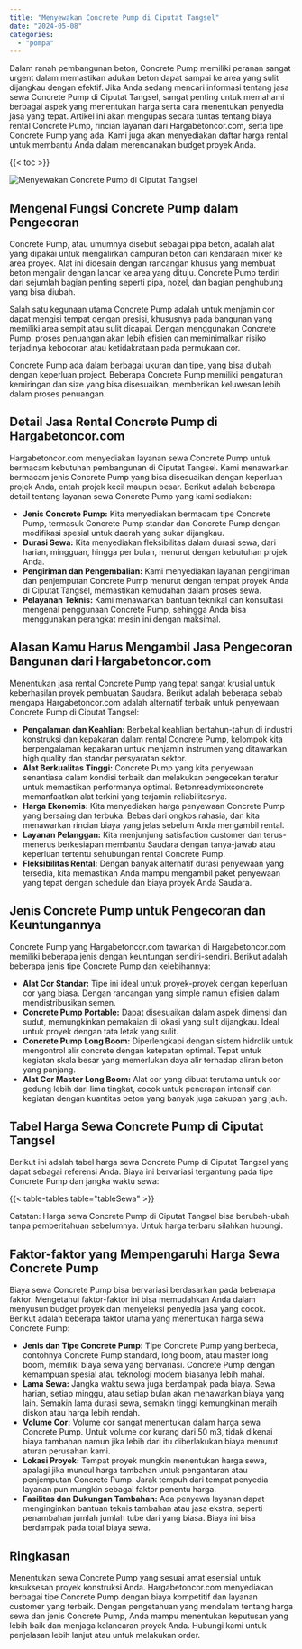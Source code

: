 ```yaml
---
title: "Menyewakan Concrete Pump di Ciputat Tangsel"
date: "2024-05-08"
categories: 
  - "pompa"
---
```




Dalam ranah pembangunan beton, Concrete Pump memiliki peranan sangat urgent dalam memastikan adukan beton dapat sampai ke area yang sulit dijangkau dengan efektif. Jika Anda sedang mencari informasi tentang jasa sewa Concrete Pump di Ciputat Tangsel, sangat penting untuk memahami berbagai aspek yang menentukan harga serta cara menentukan penyedia jasa yang tepat. Artikel ini akan mengupas secara tuntas tentang biaya rental Concrete Pump, rincian layanan dari Hargabetoncor.com, serta tipe Concrete Pump yang ada. Kami juga akan menyediakan daftar harga rental untuk membantu Anda dalam merencanakan budget proyek Anda.

{{< toc >}}

![Menyewakan Concrete Pump di Ciputat Tangsel](https://hargareadymixid.github.io/pompa/concrete-pump%20(11).png)

## Mengenal Fungsi Concrete Pump dalam Pengecoran

Concrete Pump, atau umumnya disebut sebagai pipa beton, adalah alat yang dipakai untuk mengalirkan campuran beton dari kendaraan mixer ke area proyek. Alat ini didesain dengan rancangan khusus yang membuat beton mengalir dengan lancar ke area yang dituju. Concrete Pump terdiri dari sejumlah bagian penting seperti pipa, nozel, dan bagian penghubung yang bisa diubah.

Salah satu kegunaan utama Concrete Pump adalah untuk menjamin cor dapat mengisi tempat dengan presisi, khususnya pada bangunan yang memiliki area sempit atau sulit dicapai. Dengan menggunakan Concrete Pump, proses penuangan akan lebih efisien dan meminimalkan risiko terjadinya kebocoran atau ketidakrataan pada permukaan cor.

Concrete Pump ada dalam berbagai ukuran dan tipe, yang bisa diubah dengan keperluan project. Beberapa Concrete Pump memiliki pengaturan kemiringan dan size yang bisa disesuaikan, memberikan keluwesan lebih dalam proses penuangan.

## Detail Jasa Rental Concrete Pump di Hargabetoncor.com

Hargabetoncor.com menyediakan layanan sewa Concrete Pump untuk bermacam kebutuhan pembangunan di Ciputat Tangsel. Kami menawarkan bermacam jenis Concrete Pump yang bisa disesuaikan dengan keperluan projek Anda, entah projek kecil maupun besar. Berikut adalah beberapa detail tentang layanan sewa Concrete Pump yang kami sediakan:

- **Jenis Concrete Pump:** Kita menyediakan bermacam tipe Concrete Pump, termasuk Concrete Pump standar dan Concrete Pump dengan modifikasi spesial untuk daerah yang sukar dijangkau.
- **Durasi Sewa:** Kita menyediakan fleksibilitas dalam durasi sewa, dari harian, mingguan, hingga per bulan, menurut dengan kebutuhan projek Anda.
- **Pengiriman dan Pengembalian:** Kami menyediakan layanan pengiriman dan penjemputan Concrete Pump menurut dengan tempat proyek Anda di Ciputat Tangsel, memastikan kemudahan dalam proses sewa.
- **Pelayanan Teknis:** Kami menawarkan bantuan teknikal dan konsultasi mengenai penggunaan Concrete Pump, sehingga Anda bisa menggunakan perangkat mesin ini dengan maksimal.

## Alasan Kamu Harus Mengambil Jasa Pengecoran Bangunan dari Hargabetoncor.com

Menentukan jasa rental Concrete Pump yang tepat sangat krusial untuk keberhasilan proyek pembuatan Saudara. Berikut adalah beberapa sebab mengapa Hargabetoncor.com adalah alternatif terbaik untuk penyewaan Concrete Pump di Ciputat Tangsel:

- **Pengalaman dan Keahlian:** Berbekal keahlian bertahun-tahun di industri konstruksi dan kepakaran dalam rental Concrete Pump, kelompok kita berpengalaman kepakaran untuk menjamin instrumen yang ditawarkan high quality dan standar persyaratan sektor.
- **Alat Berkualitas Tinggi:** Concrete Pump yang kita penyewaan senantiasa dalam kondisi terbaik dan melakukan pengecekan teratur untuk memastikan performanya optimal. Betonreadymixconcrete memanfaatkan alat terkini yang terjamin reliabilitasnya.
- **Harga Ekonomis:** Kita menyediakan harga penyewaan Concrete Pump yang bersaing dan terbuka. Bebas dari ongkos rahasia, dan kita menawarkan rincian biaya yang jelas sebelum Anda mengambil rental.
- **Layanan Pelanggan:** Kita menjunjung satisfaction customer dan terus-menerus berkesiapan membantu Saudara dengan tanya-jawab atau keperluan tertentu sehubungan rental Concrete Pump.
- **Fleksibilitas Rental:** Dengan banyak alternatif durasi penyewaan yang tersedia, kita memastikan Anda mampu mengambil paket penyewaan yang tepat dengan schedule dan biaya proyek Anda Saudara.

## Jenis Concrete Pump untuk Pengecoran dan Keuntungannya

Concrete Pump yang Hargabetoncor.com tawarkan di Hargabetoncor.com memiliki beberapa jenis dengan keuntungan sendiri-sendiri. Berikut adalah beberapa jenis tipe Concrete Pump dan kelebihannya:

- **Alat Cor Standar:** Tipe ini ideal untuk proyek-proyek dengan keperluan cor yang biasa. Dengan rancangan yang simple namun efisien dalam mendistribusikan semen.
- **Concrete Pump Portable:** Dapat disesuaikan dalam aspek dimensi dan sudut, memungkinkan pemakaian di lokasi yang sulit dijangkau. Ideal untuk proyek dengan tata letak yang sulit.
- **Concrete Pump Long Boom:** Diperlengkapi dengan sistem hidrolik untuk mengontrol alir concrete dengan ketepatan optimal. Tepat untuk kegiatan skala besar yang memerlukan daya alir terhadap aliran beton yang panjang.
- **Alat Cor Master Long Boom:** Alat cor yang dibuat terutama untuk cor gedung lebih dari lima tingkat, cocok untuk penerapan intensif dan kegiatan dengan kuantitas beton yang banyak juga cakupan yang jauh.

## Tabel Harga Sewa Concrete Pump di Ciputat Tangsel

Berikut ini adalah tabel harga sewa Concrete Pump di Ciputat Tangsel yang dapat sebagai referensi Anda. Biaya ini bervariasi tergantung pada tipe Concrete Pump dan jangka waktu sewa:

{{< table-tables table="tableSewa" >}}

Catatan: Harga sewa Concrete Pump di Ciputat Tangsel bisa berubah-ubah tanpa pemberitahuan sebelumnya. Untuk harga terbaru silahkan hubungi.

## Faktor-faktor yang Mempengaruhi Harga Sewa Concrete Pump

Biaya sewa Concrete Pump bisa bervariasi berdasarkan pada beberapa faktor. Mengetahui faktor-faktor ini bisa memudahkan Anda dalam menyusun budget proyek dan menyeleksi penyedia jasa yang cocok. Berikut adalah beberapa faktor utama yang menentukan harga sewa Concrete Pump:

- **Jenis dan Tipe Concrete Pump:** Tipe Concrete Pump yang berbeda, contohnya Concrete Pump standard, long boom, atau master long boom, memiliki biaya sewa yang bervariasi. Concrete Pump dengan kemampuan spesial atau teknologi modern biasanya lebih mahal.
- **Lama Sewa:** Jangka waktu sewa juga berdampak pada biaya. Sewa harian, setiap minggu, atau setiap bulan akan menawarkan biaya yang lain. Semakin lama durasi sewa, semakin tinggi kemungkinan meraih diskon atau harga lebih rendah.
- **Volume Cor:** Volume cor sangat menentukan dalam harga sewa Concrete Pump. Untuk volume cor kurang dari 50 m3, tidak dikenai biaya tambahan namun jika lebih dari itu diberlakukan biaya menurut aturan perusahan kami.
- **Lokasi Proyek:** Tempat proyek mungkin menentukan harga sewa, apalagi jika muncul harga tambahan untuk pengantaran atau penjemputan Concrete Pump. Jarak tempuh dari tempat penyedia layanan pun mungkin sebagai faktor penentu harga.
- **Fasilitas dan Dukungan Tambahan:** Ada penyewa layanan dapat menginginkan bantuan teknis tambahan atau jasa ekstra, seperti penambahan jumlah jumlah tube dari yang biasa. Biaya ini bisa berdampak pada total biaya sewa.

## Ringkasan

Menentukan sewa Concrete Pump yang sesuai amat esensial untuk kesuksesan proyek konstruksi Anda. Hargabetoncor.com menyediakan berbagai tipe Concrete Pump dengan biaya kompetitif dan layanan customer yang terbaik. Dengan pengetahuan yang mendalam tentang harga sewa dan jenis Concrete Pump, Anda mampu menentukan keputusan yang lebih baik dan menjaga kelancaran proyek Anda. Hubungi kami untuk penjelasan lebih lanjut atau untuk melakukan order.
